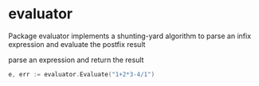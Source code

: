 # evaluator

Package evaluator implements a shunting-yard algorithm to parse an infix expression and evaluate the postfix result

parse an expression and return the result

```go
e, err := evaluator.Evaluate("1+2*3-4/1")
```